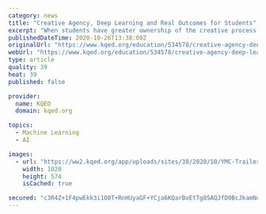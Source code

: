 ```yaml
---
category: news
title: "Creative Agency, Deep Learning and Real Outcomes for Students"
excerpt: "When students have greater ownership of the creative process through media making, learning becomes more immediate, relevant and engaging. This creative agency supports the development of critical skills and literacies needed for full engagement in our ..."
publishedDateTime: 2020-10-26T13:38:00Z
originalUrl: "https://www.kqed.org/education/534578/creative-agency-deep-learning-and-real-outcomes-for-students"
webUrl: "https://www.kqed.org/education/534578/creative-agency-deep-learning-and-real-outcomes-for-students"
type: article
quality: 39
heat: 39
published: false

provider:
  name: KQED
  domain: kqed.org

topics:
  - Machine Learning
  - AI

images:
  - url: "https://ww2.kqed.org/app/uploads/sites/38/2020/10/YMC-Trailer-Thumbnail-1020x574.png"
    width: 1020
    height: 574
    isCached: true

secured: "c3R4Z+1F4pwEkk3i1O8T+RnHUyaGF+YCja6KQarBoEtTg8SAQJfD0BcJkamNqYargtOLtpxddOfcfHqKcVRtc0VQkmyCgwAQ/PKdlIsauNmrhA3doA5HlzNDG654jwVldo5/2VEHOYRKgi1PNcxsby6jfN8ir5z+BAwPntmTJS3ETmyjMTx40qmG6h50xhnKP10O4yHB8L4KuqbL/U+W6mQOQ/LcdxU7E/65z/dh/Ab9O9UL0y9r88Sm4LuYJpG5FBI2jj6+S61WZkjL75/oK9DnG1kFWrNd9M+jy9yoMKy8AvaEew4dMV1rPuETvUPlyoF1iXXs0Xs/OWvDYWNjHi5SFiafphhvhaXaJsTry2c=;k3dudlYoT1kQa5f57ySQdg=="
---
```


